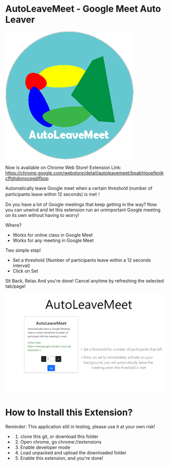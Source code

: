 # AutoLeaveMeet - Google Meet Auto Leaver
![alt text](https://github.com/jyan212/AutoLeaveMeet/blob/master/img/alm-128.png)

Now is available on Chrome Web Store! 
Extension Link: https://chrome.google.com/webstore/detail/autoleavemeet/bpabhlgoefeojkcffghdonocpgdifbop

Automatically leave Google meet when a certain threshold (number of participants leave within 12 seconds) is met！

Do you have a lot of Google meetings that keep getting in the way?
Now you can unwind and let this extension run an unimportant Google meeting on its own without having to worry!

Where? 
- Works for online class in Google Meet
-  Works for any meeting in Google Meet

Two simple step!
- Set a threshold (Number of participants leave within a 12 seconds interval)
- Click on Set

Sit Back, Relax And you're done!
Cancel anytime by refreshing the selected tab/page!

![alt text](https://github.com/jyan212/AutoLeaveMeet/blob/master/img/alm-screenshot.png?raw=true)


# How to Install this Extension? 
Reminder: This application still in testing, please use it at your own risk!

- 1) clone this git, or download this folder
- 2) Open chrome, go chrome://extensions
- 3) Enable developer mode
- 4) Load unpacked and upload the downloaded folder
- 5) Enable this extension, and you're done!

